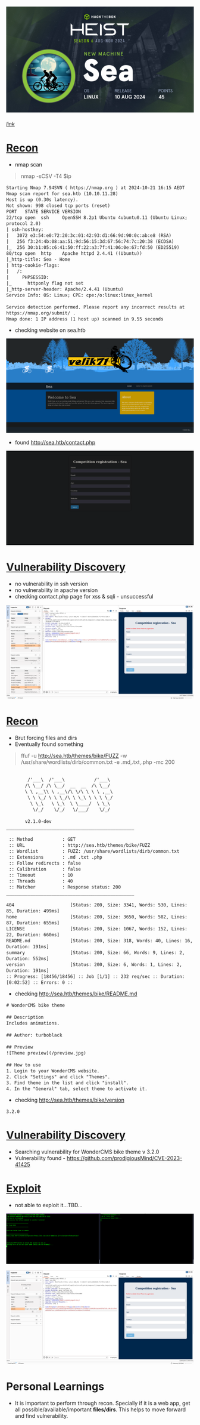 ![](banner.png)
###### [link](https://app.hackthebox.com/machines/Sea)

# [Recon]()

- nmap scan

> nmap -sCSV -T4 $ip
```
Starting Nmap 7.94SVN ( https://nmap.org ) at 2024-10-21 16:15 AEDT
Nmap scan report for sea.htb (10.10.11.28)
Host is up (0.30s latency).
Not shown: 998 closed tcp ports (reset)
PORT   STATE SERVICE VERSION
22/tcp open  ssh     OpenSSH 8.2p1 Ubuntu 4ubuntu0.11 (Ubuntu Linux; protocol 2.0)
| ssh-hostkey: 
|   3072 e3:54:e0:72:20:3c:01:42:93:d1:66:9d:90:0c:ab:e8 (RSA)
|   256 f3:24:4b:08:aa:51:9d:56:15:3d:67:56:74:7c:20:38 (ECDSA)
|_  256 30:b1:05:c6:41:50:ff:22:a3:7f:41:06:0e:67:fd:50 (ED25519)
80/tcp open  http    Apache httpd 2.4.41 ((Ubuntu))
|_http-title: Sea - Home
| http-cookie-flags: 
|   /: 
|     PHPSESSID: 
|_      httponly flag not set
|_http-server-header: Apache/2.4.41 (Ubuntu)
Service Info: OS: Linux; CPE: cpe:/o:linux:linux_kernel

Service detection performed. Please report any incorrect results at https://nmap.org/submit/ .
Nmap done: 1 IP address (1 host up) scanned in 9.55 seconds
```

- checking website on sea.htb

![](Pasted%20image%2020241021172556.png)

- found http://sea.htb/contact.php

![](Pasted%20image%2020241021172620.png)

# [Vulnerability Discovery]()

- no vulnerability in ssh version
- no vulnerability in apache version
- checking contact.php page for xss & sqli - unsuccessful

![](Pasted%20image%2020241021172808.png)

# [Recon]() 

- Brut forcing files and dirs
- Eventually found something

> ffuf -u http://sea.htb/themes/bike/FUZZ -w /usr/share/wordlists/dirb/common.txt -e .md,.txt,.php -mc 200

```

        /'___\  /'___\           /'___\       
       /\ \__/ /\ \__/  __  __  /\ \__/       
       \ \ ,__\\ \ ,__\/\ \/\ \ \ \ ,__\      
        \ \ \_/ \ \ \_/\ \ \_\ \ \ \ \_/      
         \ \_\   \ \_\  \ \____/  \ \_\       
          \/_/    \/_/   \/___/    \/_/       

       v2.1.0-dev
________________________________________________

 :: Method           : GET
 :: URL              : http://sea.htb/themes/bike/FUZZ
 :: Wordlist         : FUZZ: /usr/share/wordlists/dirb/common.txt
 :: Extensions       : .md .txt .php 
 :: Follow redirects : false
 :: Calibration      : false
 :: Timeout          : 10
 :: Threads          : 40
 :: Matcher          : Response status: 200
________________________________________________

404                     [Status: 200, Size: 3341, Words: 530, Lines: 85, Duration: 499ms]
home                    [Status: 200, Size: 3650, Words: 582, Lines: 87, Duration: 655ms]
LICENSE                 [Status: 200, Size: 1067, Words: 152, Lines: 22, Duration: 660ms]
README.md               [Status: 200, Size: 318, Words: 40, Lines: 16, Duration: 191ms]
summary                 [Status: 200, Size: 66, Words: 9, Lines: 2, Duration: 552ms]
version                 [Status: 200, Size: 6, Words: 1, Lines: 2, Duration: 191ms]
:: Progress: [18456/18456] :: Job [1/1] :: 232 req/sec :: Duration: [0:02:52] :: Errors: 0 ::
```

- checking  http://sea.htb/themes/bike/README.md

```
# WonderCMS bike theme

## Description
Includes animations.

## Author: turboblack

## Preview
![Theme preview](/preview.jpg)

## How to use
1. Login to your WonderCMS website.
2. Click "Settings" and click "Themes".
3. Find theme in the list and click "install".
4. In the "General" tab, select theme to activate it.
```

- checking http://sea.htb/themes/bike/version

```
3.2.0
```

# [Vulnerability Discovery]()

- Searching vulnerability for WonderCMS bike theme v 3.2.0 
- Vulnerability found - https://github.com/prodigiousMind/CVE-2023-41425

# [Exploit]()

- not able to exploit it...TBD...

![](Pasted%20image%2020241021181807.png)

![](Pasted%20image%2020241021181729.png)


# Personal Learnings

- It is important to perform through recon. Specially if it is a web app, get all possible/available/important **files/dirs**. This helps to move forward and find vulnerability.